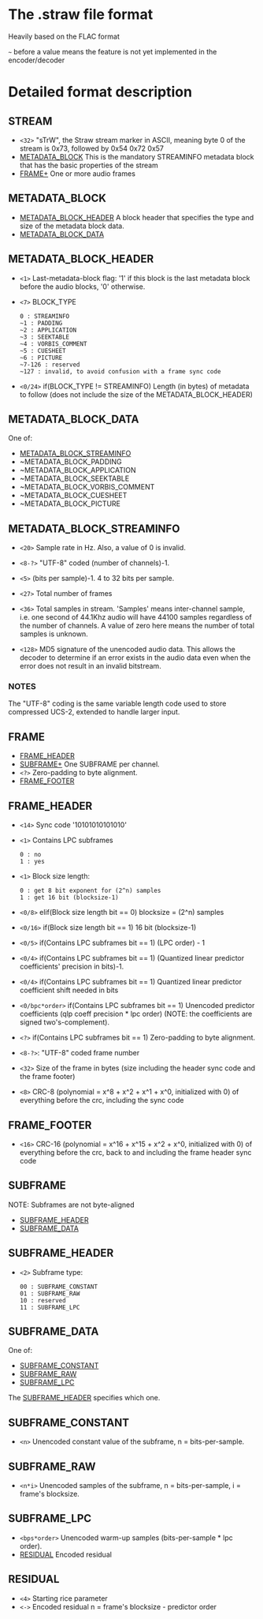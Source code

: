 # The .straw file format

Heavily based on the FLAC format

`~` before a value means the feature is not yet implemented in the encoder/decoder

# Detailed format description

## STREAM

- `<32>` "sTrW", the Straw stream marker in ASCII, meaning byte 0 of the stream is 0x73, followed by 0x54 0x72 0x57
- [METADATA_BLOCK](#METADATA_BLOCK) This is the mandatory STREAMINFO metadata block that has the basic properties of the
  stream
- [FRAME+](#FRAME)    One or more audio frames

## METADATA_BLOCK

- [METADATA_BLOCK_HEADER](#METADATA_BLOCK_HEADER)    A block header that specifies the type and size of the metadata
  block data.
- [METADATA_BLOCK_DATA](#METADATA_BLOCK_DATA)

## METADATA_BLOCK_HEADER

- `<1>` Last-metadata-block flag: '1' if this block is the last metadata block before the audio blocks, '0' otherwise.

- `<7>` BLOCK_TYPE
    ```
    0 : STREAMINFO
    ~1 : PADDING
    ~2 : APPLICATION
    ~3 : SEEKTABLE
    ~4 : VORBIS_COMMENT
    ~5 : CUESHEET
    ~6 : PICTURE
    ~7-126 : reserved
    ~127 : invalid, to avoid confusion with a frame sync code
    ```

- `<0/24>` if(BLOCK_TYPE != STREAMINFO) Length (in bytes) of metadata to follow (does not include the size of the
  METADATA_BLOCK_HEADER)

## METADATA_BLOCK_DATA

One of:

- [METADATA_BLOCK_STREAMINFO](#METADATA_BLOCK_STREAMINFO)
- ~METADATA_BLOCK_PADDING
- ~METADATA_BLOCK_APPLICATION
- ~METADATA_BLOCK_SEEKTABLE
- ~METADATA_BLOCK_VORBIS_COMMENT
- ~METADATA_BLOCK_CUESHEET
- ~METADATA_BLOCK_PICTURE

## METADATA_BLOCK_STREAMINFO

- `<20>` Sample rate in Hz. Also, a value of 0 is invalid.

- `<8-?>` "UTF-8" coded (number of channels)-1.

- `<5>` (bits per sample)-1. 4 to 32 bits per sample.

- `<27>` Total number of frames

- `<36>` Total samples in stream. 'Samples' means inter-channel sample, i.e. one second of 44.1Khz audio will have 44100
  samples regardless of the number of channels. A value of zero here means the number of total samples is unknown.

- `<128>` MD5 signature of the unencoded audio data. This allows the decoder to determine if an error exists in the
  audio data even when the error does not result in an invalid bitstream.

### NOTES

The "UTF-8" coding is the same variable length code used to store compressed UCS-2, extended to handle larger input.

## FRAME

- [FRAME_HEADER](#FRAME_HEADER)
- [SUBFRAME+](#SUBFRAME) One SUBFRAME per channel.
- `<?>` Zero-padding to byte alignment.
- [FRAME_FOOTER](#FRAME_FOOTER)

## FRAME_HEADER

- `<14>` Sync code '10101010101010'

- `<1>` Contains LPC subframes
    ```
    0 : no
    1 : yes
    ```

- `<1>` Block size length:
    ```
    0 : get 8 bit exponent for (2^n) samples
    1 : get 16 bit (blocksize-1)
    ```

- `<0/8>` elif(Block size length bit == 0) blocksize = (2^n) samples

- `<0/16>` if(Block size length bit == 1) 16 bit (blocksize-1)

- `<0/5>` if(Contains LPC subframes bit == 1) (LPC order) - 1

- `<0/4>` if(Contains LPC subframes bit == 1) (Quantized linear predictor coefficients' precision in bits)-1.

- `<0/4>` if(Contains LPC subframes bit == 1) Quantized linear predictor coefficient shift needed in bits

- `<0/bpc*order>` if(Contains LPC subframes bit == 1) Unencoded predictor coefficients (qlp coeff precision * lpc
  order) (NOTE: the coefficients are signed two's-complement).

- `<?>` if(Contains LPC subframes bit == 1) Zero-padding to byte alignment.

- `<8-?>`: "UTF-8" coded frame number

- `<32>` Size of the frame in bytes (size including the header sync code and the frame footer)

- `<8>` CRC-8 (polynomial = x^8 + x^2 + x^1 + x^0, initialized with 0) of everything before the crc, including the sync
  code

## FRAME_FOOTER

- `<16>` CRC-16 (polynomial = x^16 + x^15 + x^2 + x^0, initialized with 0) of everything before the crc, back to and
  including the frame header sync code

## SUBFRAME

NOTE: Subframes are not byte-aligned

- [SUBFRAME_HEADER](#SUBFRAME_HEADER)
- [SUBFRAME_DATA](#SUBFRAME_DATA)

## SUBFRAME_HEADER

- `<2>` Subframe type:
    ```
    00 : SUBFRAME_CONSTANT
    01 : SUBFRAME_RAW
    10 : reserved
    11 : SUBFRAME_LPC
    ```

## SUBFRAME_DATA

One of:

- [SUBFRAME_CONSTANT](#SUBFRAME_CONSTANT)
- [SUBFRAME_RAW](#SUBFRAME_RAW)
- [SUBFRAME_LPC](#SUBFRAME_LPC)

The [SUBFRAME_HEADER](#SUBFRAME_HEADER) specifies which one.

## SUBFRAME_CONSTANT

- `<n>` Unencoded constant value of the subframe, n = bits-per-sample.

## SUBFRAME_RAW

- `<n*i>` Unencoded samples of the subframe, n = bits-per-sample, i = frame's blocksize.

## SUBFRAME_LPC

- `<bps*order>` Unencoded warm-up samples (bits-per-sample * lpc order).
- [RESIDUAL](#RESIDUAL) Encoded residual

## RESIDUAL

- `<4>` Starting rice parameter
- `<->` Encoded residual n = frame's blocksize - predictor order 
